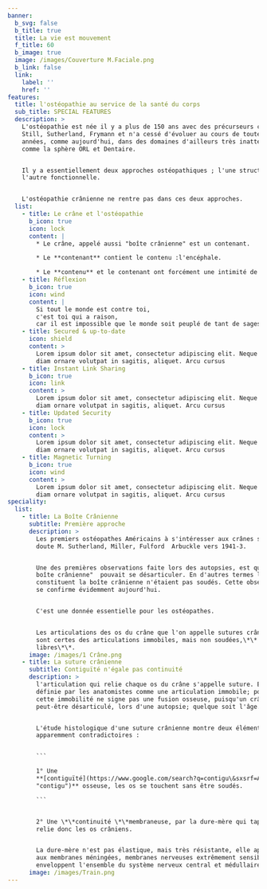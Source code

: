 ```yaml
---
banner:
  b_svg: false
  b_title: true
  title: La vie est mouvement
  f_title: 60
  b_image: true
  image: /images/Couverture M.Faciale.png
  b_link: false
  link:
    label: ''
    href: ''
features:
  title: l'ostéopathie au service de la santé du corps
  sub_title: SPECIAL FEATURES
  description: >
    L'ostéopathie est née il y a plus de 150 ans avec des précurseurs comme
    Still, Sutherland, Frymann et n'a cessé d'évoluer au cours de toutes ces
    années, comme aujourd'hui, dans des domaines d'ailleurs très inattendus;
    comme la sphère ORL et Dentaire.


    Il y a essentiellement deux approches ostéopathiques ; l'une structurelle,
    l'autre fonctionnelle.


    L'ostéopathie crânienne ne rentre pas dans ces deux approches.
  list:
    - title: Le crâne et l'ostéopathie
      b_icon: true
      icon: lock
      content: |
        * Le crâne, appelé aussi "boîte crânienne" est un contenant.

        * Le **contenant** contient le contenu :l'encéphale.

        * Le **contenu** et le contenant ont forcément une intimité de vie.
    - title: Réflexion
      b_icon: true
      icon: wind
      content: |
        Si tout le monde est contre toi,
        c'est toi qui a raison,
        car il est impossible que le monde soit peuplé de tant de sages.
    - title: Secured & up-to-date
      icon: shield
      content: >
        Lorem ipsum dolor sit amet, consectetur adipiscing elit. Neque enim id
        diam ornare volutpat in sagitis, aliquet. Arcu cursus
    - title: Instant Link Sharing
      b_icon: true
      icon: link
      content: >
        Lorem ipsum dolor sit amet, consectetur adipiscing elit. Neque enim id
        diam ornare volutpat in sagitis, aliquet. Arcu cursus
    - title: Updated Security
      b_icon: true
      icon: lock
      content: >
        Lorem ipsum dolor sit amet, consectetur adipiscing elit. Neque enim id
        diam ornare volutpat in sagitis, aliquet. Arcu cursus
    - title: Magnetic Turning
      b_icon: true
      icon: wind
      content: >
        Lorem ipsum dolor sit amet, consectetur adipiscing elit. Neque enim id
        diam ornare volutpat in sagitis, aliquet. Arcu cursus
speciality:
  list:
    - title: La Boîte Crânienne
      subtitle: Première approche
      description: >
        Les premiers ostéopathes Américains à s'intéresser aux crânes sont sans
        doute M. Sutherland, Miller, Fulford  Arbuckle vers 1941-3.


        Une des premières observations faite lors des autopsies, est que "la
        boîte crânienne"  pouvait se désarticuler. En d'autres termes les os qui
        constituent la boîte crânienne n'étaient pas soudés. Cette observation
        se confirme évidemment aujourd'hui.


        C'est une donnée essentielle pour les ostéopathes.


        Les articulations des os du crâne que l'on appelle sutures crâniennes,
        sont certes des articulations immobiles, mais non soudées,\*\*
        libres\*\*.
      image: /images/1 Crâne.png
    - title: La suture crânienne
      subtitle: Contiguïté n'égale pas continuité
      description: >
        l'articulation qui relie chaque os du crâne s'appelle suture. Elle est
        définie par les anatomistes comme une articulation immobile; pourtant
        cette immobilité ne signe pas une fusion osseuse, puisqu'un crâne
        peut-être désarticulé, lors d'une autopsie; quelque soit l'âge.


        L'étude histologique d'une suture crânienne montre deux éléments
        apparemment contradictoires :


        ```

        1° Une
        **[contiguïté](https://www.google.com/search?q=contigu\&sxsrf=APwXEdfQS3lChPJnF28Mqw0Utsnb982dNw%3A1687766143329\&ei=f0SZZJPVE-zFkdUP5euoyAk\&oq=contigu\&gs_lcp=Cgxnd3Mtd2l6LXNlcnAQARgBMgwIIxCKBRAnEEYQ-QEyCAgAEIAEELEDMgUIABCABDIFCAAQgAQyBwgAEIoFEEMyCAgAEIAEEMsBMgUIABCABDIFCAAQgAQyCAgAEIAEEMsBMgUIABCABDoKCAAQRxDWBBCwAzoKCAAQigUQsAMQQzoHCCMQigUQJzoHCAAQgAQQCjogCAAQigUQRhD5ARCXBRCMBRDdBBBGEPQDEPUDEPYDGAFKBAhBGABQoghYzhFg8SZoAXABeACAAYEBiAGeApIBAzIuMZgBAKABAcABAcgBCtoBBggBEAEYEw\&sclient=gws-wiz-serp
        "contigu")** osseuse, les os se touchent sans être soudés.

        ```


        2° Une \*\*continuité \*\*membraneuse, par la dure-mère qui tapisse et
        relie donc les os crâniens.


        La dure-mère n'est pas élastique, mais très résistante, elle appartient
        aux membranes méningées, membranes nerveuses extrêmement sensibles qui
        enveloppent l'ensemble du système nerveux central et médullaire.
      image: /images/Train.png
---
```









































